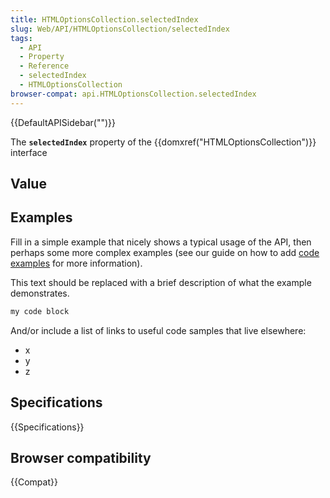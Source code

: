 ```yaml
---
title: HTMLOptionsCollection.selectedIndex
slug: Web/API/HTMLOptionsCollection/selectedIndex
tags:
  - API
  - Property
  - Reference
  - selectedIndex
  - HTMLOptionsCollection
browser-compat: api.HTMLOptionsCollection.selectedIndex
---
```

{{DefaultAPISidebar("")}}

The **`selectedIndex`** property of the {{domxref("HTMLOptionsCollection")}} interface 

## Value



## Examples

Fill in a simple example that nicely shows a typical usage of the API, then perhaps some more complex examples (see our guide on how to add [code examples](/en-US/docs/MDN/Contribute/Structures/Code_examples) for more information).

This text should be replaced with a brief description of what the example demonstrates.

```js
my code block
```

And/or include a list of links to useful code samples that live elsewhere:

*   x
*   y
*   z

## Specifications

{{Specifications}}

## Browser compatibility

{{Compat}}


